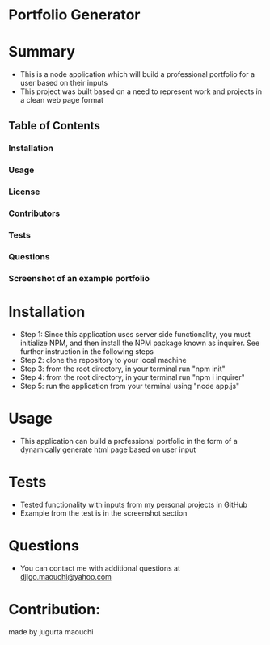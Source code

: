 # Portfolio Generator

# Summary
* This is a node application which will build a professional portfolio for a user based on their inputs
* This project was built based on a need to represent work and projects in a clean web page format


## Table of Contents
### Installation
### Usage
### License
### Contributors
### Tests
### Questions
### Screenshot of an example portfolio

# Installation
* Step 1: Since this application uses server side functionality, you must initialize NPM, and then install the NPM package known as inquirer. See further instruction in the following steps
* Step 2: clone the repository to your local machine
* Step 3: from the root directory, in your terminal run "npm init"
* Step 4: from the root directory, in your terminal run "npm i inquirer"
* Step 5: run the application from your terminal using "node app.js"

# Usage
* This application can build a professional portfolio in the form of a dynamically generate html page based on user input


# Tests
* Tested functionality with inputs from my personal projects in GitHub
* Example from the test is in the screenshot section

# Questions
* You can contact me with additional questions at djigo.maouchi@yahoo.com

# Contribution:
made by jugurta maouchi
